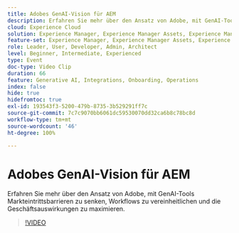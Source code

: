 ```yaml
---
title: Adobes GenAI-Vision für AEM
description: Erfahren Sie mehr über den Ansatz von Adobe, mit GenAI-Tools Markteintrittsbarrieren zu senken, Workflows zu vereinheitlichen und die Geschäftsauswirkungen zu maximieren.
cloud: Experience Cloud
solution: Experience Manager, Experience Manager Assets, Experience Manager Forms, Experience Manager Sites
feature-set: Experience Manager, Experience Manager Assets, Experience Manager Forms, Experience Manager Sites
role: Leader, User, Developer, Admin, Architect
level: Beginner, Intermediate, Experienced
type: Event
doc-type: Video Clip
duration: 66
feature: Generative AI, Integrations, Onboarding, Operations
index: false
hide: true
hidefromtoc: true
exl-id: 193543f3-5200-479b-8735-3b529291ff7c
source-git-commit: 7c7c9070bb6061dc59530070dd32ca6b8c78bc8d
workflow-type: tm+mt
source-wordcount: '46'
ht-degree: 100%

---
```


# Adobes GenAI-Vision für AEM

Erfahren Sie mehr über den Ansatz von Adobe, mit GenAI-Tools Markteintrittsbarrieren zu senken, Workflows zu vereinheitlichen und die Geschäftsauswirkungen zu maximieren.

>[!VIDEO](https://video.tv.adobe.com/v/3459231/?learn=on&enablevpops)
